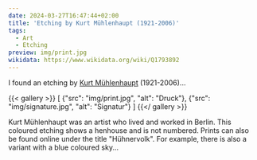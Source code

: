 ```yaml
---
date: 2024-03-27T16:47:44+02:00
title: 'Etching by Kurt Mühlenhaupt (1921-2006)'
tags:
  - Art
  - Etching
preview: img/print.jpg
wikidata: https://www.wikidata.org/wiki/Q1793892
---
```


I found an etching by [Kurt Mühlenhaupt](https://de.wikipedia.org/wiki/Kurt_M%C3%BChlenhaupt) (1921-2006)...
<!--more-->

{{< gallery >}}
[
  {"src": "img/print.jpg", "alt": "Druck"},
  {"src": "img/signature.jpg", "alt": "Signatur"}
]
{{</ gallery >}}

Kurt Mühlenhaupt was an artist who lived and worked in Berlin. This coloured etching shows a henhouse and is not numbered. Prints can also be found online under the title "Hühnervolk". For example, there is also a variant with a blue coloured sky...
